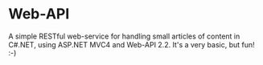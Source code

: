Web-API
=======

A simple RESTful web-service for handling small articles of content in C#.NET, 
using ASP.NET MVC4 and Web-API 2.2. It's a very basic, but fun! :-)
